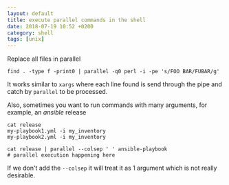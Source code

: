 ```yaml
---
layout: default
title: execute parallel commands in the shell
date: 2018-07-19 10:52 +0200
category: shell
tags: [unix]
---
```


Replace all files in parallel 

```
find . -type f -print0 | parallel -q0 perl -i -pe 's/FOO BAR/FUBAR/g'
```

It works similar to `xargs` where each line found is send through the pipe and catch by `parallel` to be processed.

Also, sometimes you want to run commands with many arguments, for example, an _ansible_ release

```
cat release
my-playbook1.yml -i my_inventory
my-playbook2.yml -i my_inventory

cat release | parallel --colsep ' ' ansible-playbook
# parallel execution happening here
```

If we don't add the `--colsep` it will treat it as 1 argument which is not really desirable.
